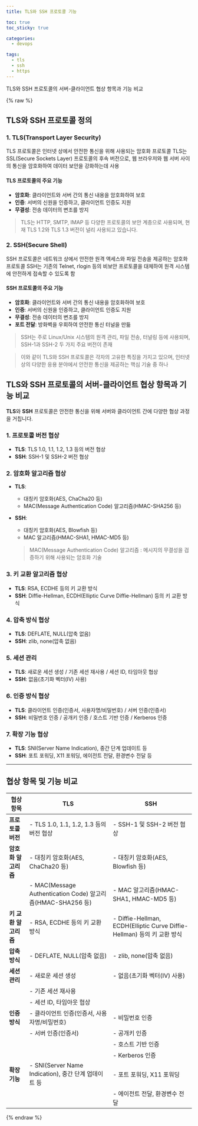 ```yaml
---
title: TLS와 SSH 프로토콜 기능

toc: true
toc_sticky: true

categories:
  - devops

tags:
  - tls
  - ssh
  - https
---
```

 
TLS와 SSH 프로토콜의 서버-클라이언트 협상 항목과 기능 비교

{% raw %}


## TLS와 SSH 프로토콜 정의

### 1. TLS(Transport Layer Security) 

TLS 프로토콜은 인터넷 상에서 안전한 통신을 위해 사용되는 암호화 프로토콜 
TLS는 SSL(Secure Sockets Layer) 프로토콜의 후속 버전으로, 웹 브라우저와 웹 서버 사이의 통신을 암호화하여 데이터 보안을 강화하는데 사용 

#### TLS 프로토콜의 주요 기능

- **암호화**: 클라이언트와 서버 간의 통신 내용을 암호화하여 보호
- **인증**: 서버의 신원을 인증하고, 클라이언트 인증도 지원
- **무결성**: 전송 데이터의 변조를 방지

> TLS는 HTTP, SMTP, IMAP 등 다양한 프로토콜의 보안 계층으로 사용되며, 현재 TLS 1.2와 TLS 1.3 버전이 널리 사용되고 있습니다.

### 2. SSH(Secure Shell) 

SSH 프로토콜은 네트워크 상에서 안전한 원격 액세스와 파일 전송을 제공하는 암호화 프로토콜 
SSH는 기존의 Telnet, rlogin 등의 비보안 프로토콜을 대체하여 원격 시스템에 안전하게 접속할 수 있도록 함

#### SSH 프로토콜의 주요 기능 

- **암호화**: 클라이언트와 서버 간의 통신 내용을 암호화하여 보호
- **인증**: 서버의 신원을 인증하고, 클라이언트 인증도 지원
- **무결성**: 전송 데이터의 변조를 방지
- **포트 전달**: 방화벽을 우회하여 안전한 통신 터널을 만듦

> SSH는 주로 Linux/Unix 시스템의 원격 관리, 파일 전송, 터널링 등에 사용되며, SSH-1과 SSH-2 두 가지 주요 버전이 존재  

> 이와 같이 TLS와 SSH 프로토콜은 각자의 고유한 특징을 가지고 있으며, 인터넷 상의 다양한 응용 분야에서 안전한 통신을 제공하는 핵심 기술 중 하나



## TLS와 SSH 프로토콜의 서버-클라이언트 협상 항목과 기능 비교

**TLS**와 **SSH** 프로토콜은 안전한 통신을 위해 서버와 클라이언트 간에 다양한 협상 과정을 거칩니다. 

### 1. 프로토콜 버전 협상
- **TLS**: TLS 1.0, 1.1, 1.2, 1.3 등의 버전 협상
- **SSH**: SSH-1 및 SSH-2 버전 협상

### 2. 암호화 알고리즘 협상
- **TLS**:
  - 대칭키 암호화(AES, ChaCha20 등)
  - MAC(Message Authentication Code) 알고리즘(HMAC-SHA256 등)
- **SSH**:
  - 대칭키 암호화(AES, Blowfish 등)
  - MAC 알고리즘(HMAC-SHA1, HMAC-MD5 등)
  
  > MAC(Message Authentication Code) 알고리즘 : 메시지의 무결성을 검증하기 위해 사용되는 암호화 기술

### 3. 키 교환 알고리즘 협상
- **TLS**: RSA, ECDHE 등의 키 교환 방식
- **SSH**: Diffie-Hellman, ECDH(Elliptic Curve Diffie-Hellman) 등의 키 교환 방식

### 4. 압축 방식 협상
- **TLS**: DEFLATE, NULL(압축 없음)
- **SSH**: zlib, none(압축 없음)

### 5. 세션 관리
- **TLS**: 새로운 세션 생성 / 기존 세션 재사용 / 세션 ID, 타임아웃 협상
- **SSH**: 없음(초기화 벡터(IV) 사용)

### 6. 인증 방식 협상
- **TLS**: 클라이언트 인증(인증서, 사용자명/비밀번호) / 서버 인증(인증서)
- **SSH**: 비밀번호 인증 / 공개키 인증 / 호스트 기반 인증 / Kerberos 인증

### 7. 확장 기능 협상
- **TLS**: SNI(Server Name Indication), 중간 단계 업데이트 등
- **SSH**: 포트 포워딩, X11 포워딩, 에이전트 전달, 환경변수 전달 등

---

## 협상 항목 및 기능 비교

| 협상 항목 | TLS | SSH |
| --- | --- | --- |
| **프로토콜 버전** | - TLS 1.0, 1.1, 1.2, 1.3 등의 버전 협상 | - SSH-1 및 SSH-2 버전 협상 |
| **암호화 알고리즘** | - 대칭키 암호화(AES, ChaCha20 등) | - 대칭키 암호화(AES, Blowfish 등) |
|  | - MAC(Message Authentication Code) 알고리즘(HMAC-SHA256 등) | - MAC 알고리즘(HMAC-SHA1, HMAC-MD5 등) |
| **키 교환 알고리즘** | - RSA, ECDHE 등의 키 교환 방식 | - Diffie-Hellman, ECDH(Elliptic Curve Diffie-Hellman) 등의 키 교환 방식 |
| **압축 방식** | - DEFLATE, NULL(압축 없음) | - zlib, none(압축 없음) |
| **세션 관리** | - 새로운 세션 생성 | - 없음(초기화 벡터(IV) 사용) |
|  | - 기존 세션 재사용 |  |
|  | - 세션 ID, 타임아웃 협상 |  |
| **인증 방식** | - 클라이언트 인증(인증서, 사용자명/비밀번호) | - 비밀번호 인증 |
|  | - 서버 인증(인증서) | - 공개키 인증 |
|  |  | - 호스트 기반 인증 |
|  |  | - Kerberos 인증 |
| **확장 기능** | - SNI(Server Name Indication), 중간 단계 업데이트 등 | - 포트 포워딩, X11 포워딩 |
|  |  | - 에이전트 전달, 환경변수 전달 |

{% endraw %}
